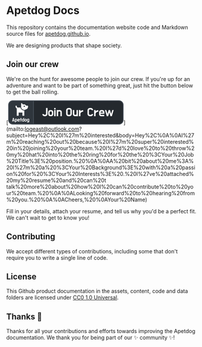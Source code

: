 # Apetdog Docs

This repository contains the documentation website code and Markdown source files for [apetdog.github.io](https://apetdog.github.io).

We are designing products that shape society.

## Join our crew

We're on the hunt for awesome people to join our crew. If you're up for an adventure and want to be part of something great, just hit the button below to get the ball rolling.

[![Join our crew](/assets/images/join.svg)](mailto:logeast@outlook.com?subject=Hey%2C%20I%27m%20interested&body=Hey%2C%0A%0AI%27m%20reaching%20out%20because%20I%27m%20super%20interested%20in%20joining%20your%20team.%20I%27d%20love%20to%20throw%20my%20hat%20into%20the%20ring%20for%20the%20%3CYour%20Job%20Title%3E%20position.%20%0A%0AA%20bit%20about%20me%3A%20I%27m%20a%20%3CYour%20Background%3E%20with%20a%20passion%20for%20%3CYour%20Interests%3E%20.%20I%27ve%20attached%20my%20resume%20and%20can%20t talk%20more%20about%20how%20I%20can%20contribute%20to%20your%20team.%20%0A%0ALooking%20forward%20to%20hearing%20from%20you.%20%0A%0ACheers,%20%0AYour%20Name)

Fill in your details, attach your resume, and tell us why you'd be a perfect fit. We can't wait to get to know you!

## Contributing

We accept different types of contributions, including some that don't require you to write a single line of code.

## License

This Github product documentation in the assets, content, code and data folders are licensed under [CC0 1.0 Universal](./LICENSE).

## Thanks 💜

Thanks for all your contributions and efforts towards improving the Apetdog documentation. We thank you for being part of our ✨ community ✨!
